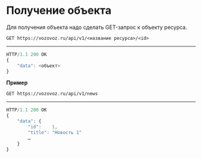 # Получение объекта

Для получения объекта надо сделать GET-запрос к объекту ресурса.

`GET https://vozovoz.ru/api/v1/<название ресурса>/<id>`

---

```js
HTTP/1.1 200 OK
{
    "data": <объект>
}
```

**Пример**

`GET https://vozovoz.ru/api/v1/news`

---

```js
HTTP/1.1 200 OK
{
    "data": {
        "id":    1,
        "title": "Новость 1"
        …
    }
}
```
